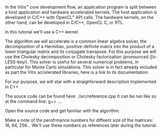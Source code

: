 In the Vitis™ core development flow, an application program is split between a host application and hardware accelerated kernels. The host application is developed in C/C++ with OpenCL™ API calls. The hardware kernels, on the other hand, can be developed in C/C++, OpenCL C, or RTL.

In this tutorial we'll use a C++ kernel.

The algorithm we will accelerate is a common linear algebra solver, the decomposition of a Hermitian, positive-definite matrix into the product of a lower triangular matrix and its conjugate transpose.  For this purpose we will use the Cholesky decomposition or Cholesky factorization (pronounced /ʃo-LESS-key/).  This solver is useful for several numerical problems, in particular for Monte Carlo simulations.
This solver is in fact already included as part the Vitis accelerated libraries, here is a link to its documentation:

For our purpose, we will star with a straighforward description implemented in C++.

The souce code can be found here: ./src/reference.cpp
It can be run like so at the command line: g++ ....

Open the source code and get familiar with the algorithm.

Make a note of the perofrmance numbers for diffeent size of the matrices: 16, 64, 256...
We'll use these numbers as references later during the tutorial.

